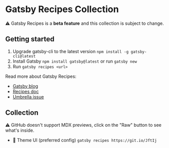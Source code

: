 # Gatsby Recipes Collection

⚠ Gatsby Recipes is a **beta feature** and this collection is subject to change.

## Getting started

1. Upgrade gatsby-cli to the latest version `npm install -g gatsby-cli@latest`
2. Install Gatsby `npm install gatsby@latest` or run `gatsby new`
3. Run `gatsby recipes <url>`

Read more about Gatsby Recipes:

- [Gatsby blog](https://www.gatsbyjs.org/blog/2020-04-15-announcing-gatsby-recipes/)
- [Recipes doc](https://github.com/gatsbyjs/gatsby/blob/master/packages/gatsby-recipes/README.md)
- [Umbrella issue](https://github.com/gatsbyjs/gatsby/issues/22991)

## Collection

⚠ GitHub doesn't support MDX previews, click on the "Raw" button to see what's inside.

- 🎨 Theme UI (preferred config) `gatsby recipes https://git.io/JftIj`



